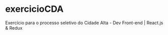 # exercicioCDA
Exercício para o processo seletivo do Cidade Alta - Dev Front-end | React.js &amp; Redux
